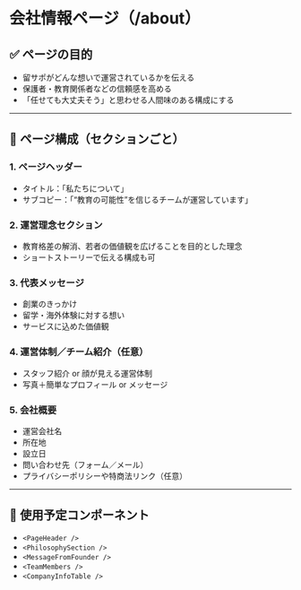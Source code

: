 # 会社情報ページ（/about）

## ✅ ページの目的
- 留サポがどんな想いで運営されているかを伝える
- 保護者・教育関係者などの信頼感を高める
- 「任せても大丈夫そう」と思わせる人間味のある構成にする

---

## 🧱 ページ構成（セクションごと）

### 1. ページヘッダー
- タイトル：「私たちについて」
- サブコピー：「“教育の可能性”を信じるチームが運営しています」

### 2. 運営理念セクション
- 教育格差の解消、若者の価値観を広げることを目的とした理念
- ショートストーリーで伝える構成も可

### 3. 代表メッセージ
- 創業のきっかけ
- 留学・海外体験に対する想い
- サービスに込めた価値観

### 4. 運営体制／チーム紹介（任意）
- スタッフ紹介 or 顔が見える運営体制
- 写真＋簡単なプロフィール or メッセージ

### 5. 会社概要
- 運営会社名
- 所在地
- 設立日
- 問い合わせ先（フォーム／メール）
- プライバシーポリシーや特商法リンク（任意）

---

## 📎 使用予定コンポーネント
- `<PageHeader />`
- `<PhilosophySection />`
- `<MessageFromFounder />`
- `<TeamMembers />`
- `<CompanyInfoTable />`
